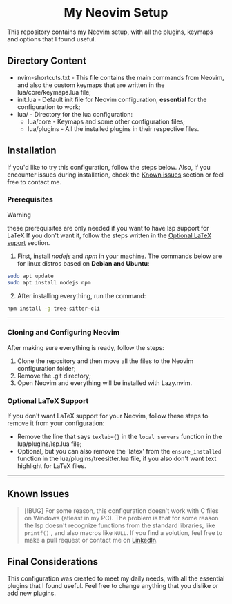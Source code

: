 <h1 align=center>My Neovim Setup</h1>
This repository contains my Neovim setup, with all the plugins, keymaps and options that I found useful.

## Directory Content
- nvim-shortcuts.txt - This file contains the main commands from Neovim, and also the custom keymaps that are written in the lua/core/keymaps.lua file;
- init.lua - Default init file for Neovim configuration, **essential** for the configuration to work;
- lua/ - Directory for the lua configuration:
    - lua/core - Keymaps and some other configuration files;
    - lua/plugins - All the installed plugins in their respective files.

## Installation
If you'd like to try this configuration, follow the steps below.
Also, if you encounter issues during installation, check the [Known issues](#known-issues) section or feel free to contact me.

### Prerequisites

> [!WARNING]
>these prerequisites are only needed if you want to have lsp support for LaTeX
>If you don't want it, follow the steps written in the [Optional LaTeX suport](#optional-latex-support) section.

1. First, install *nodejs* and *npm* in your machine. The commands below are for linux distros based on **Debian and Ubuntu**:

```bash
sudo apt update
sudo apt install nodejs npm
```

2. After installing everything, run the command:

```bash
npm install -g tree-sitter-cli
```

---

### Cloning and Configuring Neovim

After making sure everything is ready, follow the steps:
1. Clone the repository and then move all the files to the Neovim configuration folder;
2. Remove the .git directory;
3. Open Neovim and everything will be installed with Lazy.nvim.

### Optional LaTeX Support
If you don't want LaTeX support for your Neovim, follow these steps to remove it from your configuration:
- Remove the line that says `texlab={}` in the `local servers` function in the lua/plugins/lsp.lua file;
- Optional, but you can also remove the 'latex' from the `ensure_installed` function in the lua/plugins/treesitter.lua file, if you also don't want text highlight for LaTeX files.

---

## Known Issues

>[!BUG]
>For some reason, this configuration doesn't work with C files on Windows (atleast in my PC).
> The problem is that for some reason the lsp doesn't recognize functions from the standard libraries, like `printf()` , and also macros like `NULL`.
>If you find a solution, feel free to make a pull request or contact me on [LinkedIn](https://www.linkedin.com/in/alexandre-menon/).

## Final Considerations

This configuration was created to meet my daily needs, with all the essential plugins that I found useful. Feel free to change anything that you dislike or add new plugins.
